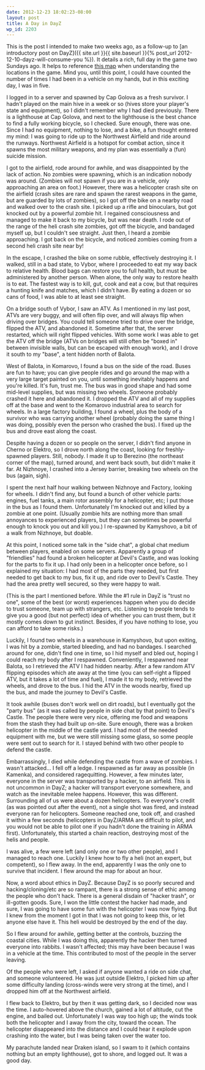 ```yaml
---
date: 2012-12-23 18:02:23-08:00
layout: post
title: A Day in DayZ
wp_id: 2203
---
```

This is the post I intended to make two weeks ago, as a follow-up to [an introductory post on DayZ]({{ site.url }}{{ site.baseurl }}{% post_url 2012-12-10-dayz-will-consume-you %}). It details a rich, full day in the game two Sundays ago. It helps to reference [this map](http://dayzdb.com/map) when understanding the locations in the game. Mind you, until this point, I could have counted the number of times I had been in a vehicle on my hands, but in this exciting day, I was in five.

I logged in to a server and spawned by Cap Golova as a fresh survivor. I hadn't played on the main hive in a week or so (hives store your player's state and equipment), so I didn't remember why I had died previously. There is a lighthouse at Cap Golova, and next to the lighthouse is the best chance to find a fully working bicycle, so I checked. Sure enough, there was one. Since I had no equipment, nothing to lose, and a bike, a fun thought entered my mind: I was going to ride up to the Northwest Airfield and ride around the runways. Northwest Airfield is a hotspot for combat action, since it spawns the most military weapons, and my plan was essentially a (fun) suicide mission.

I got to the airfield, rode around for awhile, and was disappointed by the lack of action. No zombies were spawning, which is an indication nobody was around. (Zombies will not spawn if you are in a vehicle, only approaching an area on foot.) However, there was a helicopter crash site on the airfield (crash sites are rare and spawn the rarest weapons in the game, but are guarded by lots of zombies), so I got off the bike on a nearby road and walked over to the crash site. I picked up a rifle and binoculars, but got knocked out by a powerful zombie hit. I regained consciousness and managed to make it back to my bicycle, but was near death. I rode out of the range of the heli crash site zombies, got off the bicycle, and bandaged myself up, but I couldn't see straight. Just then, I heard a zombie approaching. I got back on the bicycle, and noticed zombies coming from a second heli crash site near by!

In the escape, I crashed the bike on some rubble, effectively destroying it. I walked, still in a bad state, to Vybor, where I proceeded to eat my way back to relative health. Blood bags can restore you to full health, but must be administered by another person. When alone, the only way to restore health is to eat. The fastest way is to kill, gut, cook and eat a cow, but that requires a hunting knife and matches, which I didn't have. By eating a dozen or so cans of food, I was able to at least see straight.

On a bridge south of Vybor, I saw an ATV. As I mentioned in my last post, ATVs are very buggy, and will often flip over, and will always flip when driving over bridges. You could tell someone tried to drive over the bridge, flipped the ATV, and abandoned it. Sometime after that, the server restarted, which will right flipped vehicles. With some work I was able to get the ATV off the bridge (ATVs on bridges will still often be "boxed in" between invisible walls, but can be escaped with enough work), and I drove it south to my "base", a tent hidden north of Balota.

West of Balota, in Komarovo, I found a bus on the side of the road. Buses are fun to have; you can give people rides and go around the map with a very large target painted on you, until something inevitably happens and you're killed. It's fun, trust me. The bus was in good shape and had some mid-level supplies, but was missing two wheels. Someone probably crashed it here and abandoned it. I dropped the ATV and all of my supplies off at the base and went to the Komarovo industrial area to search for wheels. In a large factory building, I found a wheel, plus the body of a survivor who was carrying another wheel (probably doing the same thing I was doing, possibly even the person who crashed the bus). I fixed up the bus and drove east along the coast.

Despite having a dozen or so people on the server, I didn't find anyone in Cherno or Elektro, so I drove north along the coast, looking for freshly-spawned players. Still, nobody. I made it up to Berezino (the northeast corner of the map), turned around, and went back south, but didn't make it far. At Nizhnoye, I crashed into a Jersey barrier, breaking two wheels on the bus (again, sigh).

I spent the next half hour walking between Nizhnoye and Factory, looking for wheels. I didn't find any, but found a bunch of other vehicle parts: engines, fuel tanks, a main rotor assembly for a helicopter, etc; I put those in the bus as I found them. Unfortunately I'm knocked out and killed by a zombie at one point. (Usually zombie hits are nothing more than small annoyances to experienced players, but they can sometimes be powerful enough to knock you out and kill you.) I re-spawned by Kamyshovo, a bit of a walk from Nizhnoye, but doable.

At this point, I noticed some talk in the "side chat", a global chat medium between players, enabled on some servers. Apparently a group of "friendlies" had found a broken helicopter at Devil's Castle, and was looking for the parts to fix it up. I had only been in a helicopter once before, so I explained my situation: I had most of the parts they needed, but first needed to get back to my bus, fix it up, and ride over to Devil's Castle. They had the area pretty well secured, so they were happy to wait.

(This is the part I mentioned before. While the #1 rule in DayZ is "trust no one", some of the best (or worst) experiences happen when you do decide to trust someone, team up with strangers, etc. Listening to people tends to give you a good (but not perfect) idea of whether you can trust them, but it mostly comes down to gut instinct. Besides, if you have nothing to lose, you can afford to take some risks.)

Luckily, I found two wheels in a warehouse in Kamyshovo, but upon exiting, I was hit by a zombie, started bleeding, and had no bandages. I searched around for one, didn't find one in time, so I hid myself and bled out, hoping I could reach my body after I respawned. Conveniently, I respawned near Balota, so I retrieved the ATV I had hidden nearby. After a few random ATV flipping episodes which ate away at the time (you can self-right a flipped ATV, but it takes a lot of time and fuel), I made it to my body, retrieved the wheels, and drove to the bus. I hid the ATV in the woods nearby, fixed up the bus, and made the journey to Devil's Castle.

It took awhile (buses don't work well on dirt roads), but I eventually got the "party bus" (as it was called by people in side chat by that point) to Devil's Castle. The people there were very nice, offering me food and weapons from the stash they had built up on-site. Sure enough, there was a broken helicopter in the middle of the castle yard. I had most of the needed equipment with me, but we were still missing some glass, so some people were sent out to search for it. I stayed behind with two other people to defend the castle.

Embarrassingly, I died while defending the castle from a wave of zombies. I wasn't attacked... I fell off a ledge. I respawned as far away as possible (in Kamenka), and considered ragequitting. However, a few minutes later, everyone in the server was transported by a hacker, to an airfield. This is not uncommon in DayZ; a hacker will transport everyone somewhere, and watch as the inevitable melee happens. However, this was different. Surrounding all of us were about a dozen helicopters. To everyone's credit (as was pointed out after the event), not a single shot was fired, and instead everyone ran for helicopters. Someone reached one, took off, and crashed it within a few seconds (helicopters in DayZ/ARMA are difficult to pilot, and you would not be able to pilot one if you hadn't done the training in ARMA first). Unfortunately, this started a chain reaction, destroying most of the helis and people.

I was alive, a few were left (and only one or two other people), and I managed to reach one. Luckily I knew how to fly a heli (not an expert, but competent), so I flew away. In the end, apparently I was the only one to survive that incident. I flew around the map for about an hour.

Now, a word about ethics in DayZ. Because DayZ is so poorly secured and hacking/cloning/etc are so rampant, there is a strong sense of ethic among the people who don't hack. There is a general disdain of "hacker trash", or ill-gotten goods. Sure, I won the little contest the hacker had made, and sure, I was going to have some fun with the helicopter I was now flying. But I knew from the moment I got in that I was not going to keep this, or let anyone else have it. This heli would be destroyed by the end of the day.

So I flew around for awhile, getting better at the controls, buzzing the coastal cities. While I was doing this, apparently the hacker then turned everyone into rabbits. I wasn't affected; this may have been because I was in a vehicle at the time. This contributed to most of the people in the server leaving.

Of the people who were left, I asked if anyone wanted a ride on side chat, and someone volunteered. He was just outside Elektro, I picked him up after some difficulty landing (cross-winds were very strong at the time), and I dropped him off at the Northwest airfield.

I flew back to Elektro, but by then it was getting dark, so I decided now was the time. I auto-hovered above the church, gained a lot of altitude, cut the engine, and bailed out. Unfortunately I was way too high up; the winds took both the helicopter and I away from the city, toward the ocean. The helicopter disappeared into the distance and I could hear it explode upon crashing into the water, but I was being taken over the water too.

My parachute landed near Draken island, so I swam to it (which contains nothing but an empty lighthouse), got to shore, and logged out. It was a good day.
